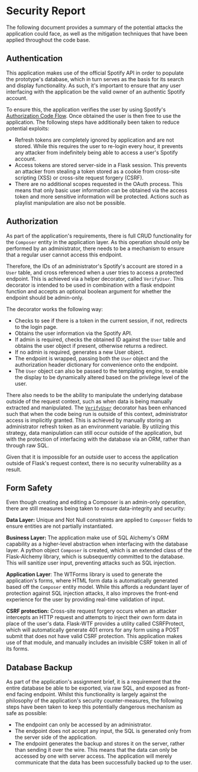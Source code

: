 # Security Report

The following document provides a summary of the potential attacks the application could face, as well as the mitigation techniques that have been applied throughout the code base. 

## Authentication

This application makes use of the official Spotify API in order to populate the prototype's database, which in turn serves as the basis for its search and display functionality. As such, it's important to ensure that any user interfacing with the application be the valid owner of an authentic Spotify account. 

To ensure this, the application verifies the user by using Spotify's [Authorization Code Flow](https://developer.spotify.com/documentation/general/guides/authorization-guide/#authorization-code-flow). Once obtained the user is then free to use the application. The following steps have additionally been taken to reduce potential exploits:

- Refresh tokens are completely ignored by application and are not stored. While this requires the user to re-login every hour, it prevents any attacker from indefinitely being able to access a user's Spotify account.
- Access tokens are stored server-side in a Flask session. This prevents an attacker from stealing a token stored as a cookie from cross-site scripting (XSS) or cross-site request forgery (CSRF).
- There are no additional scopes requested in the OAuth process. This means that only basic user information can be obtained via the access token and more sensitive information will be protected. Actions such as playlist manipulation are also not be possible.

## Authorization

As part of the application's requirements, there is full CRUD functionality for the `Composer` entity in the application layer. As this operation should only be performed by an administrator, there needs to be a mechanism to ensure that a regular user cannot access this endpoint.

Therefore, the IDs of an administrator's Spotify's account are stored in a `User` table, and cross referenced when a user tries to access a protected endpoint. This is achieved via a helper decorator, called `VerifyUser`. This decorator is intended to be used in combination with a flask endpoint function and accepts an optional boolean argument for whether the endpoint should be admin-only.

The decorator works the following way:

- Checks to see if there is a token in the current session, if not, redirects to the login page.
- Obtains the user information via the Spotify API.
- If admin is required, checks the obtained ID against the `User` table and obtains the user object if present, otherwise returns a redirect.
- If no admin is required, generates a new User object.
- The endpoint is wrapped, passing both the `User` object and the authorization header dictionary for convenience onto the endpoint.
- The `User` object can also be passed to the templating engine, to enable the display to be dynamically altered based on the privilege level of the user.

There also needs to be the ability to manipulate the underlying database outside of the request context, such as when data is being manually extracted and manipulated. The [`VerifyUser`](../spotify_opus/services/oauth_service.py) decorator has been enhanced such that when the code being run is outside of this context, administrator access is implicitly granted. This is achieved by manually storing an administrator refresh token as an environment variable. By utilizing this strategy, data manipulation can still occur outside of the application, but with the protection of interfacing with the database via an ORM, rather than through raw SQL.

Given that it is impossible for an outside user to access the application outside of Flask's request context, there is no security vulnerability as a result.

## Form Safety

Even though creating and editing a Composer is an admin-only operation, there are still measures being taken to ensure data-integrity and security:

**Data Layer:**  Unique and Not Null constraints are applied to `Composer` fields to ensure entities are not partially instantiated.

**Business Layer:** The application make use of SQL Alchemy's ORM capability as a higher-level abstraction when interfacing with the database layer. A python object `Composer` is created, which is an extended class of the Flask-Alchemy library, which is subsequently committed to the database. This will sanitize user input, preventing attacks such as SQL injection.

**Application Layer**: The WTForms library is used to generate the application's forms, where HTML form data is automatically generated based off the `Composer` entity model. While this affords a redundant layer of protection against SQL injection attacks, it also improves the front-end experience for the user by providing real-time validation of input.

**CSRF protection:** Cross-site request forgery occurs when an attacker intercepts an HTTP request and attempts to inject their own form data in place of the user's data. Flask-WTF provides a utility called CSRFProtect, which will automatically generate 401 errors for any form using a POST submit that does not have valid CSRF protection. This application makes use of that module, and manually includes an invisible CSRF token in all of its forms.

## Database Backup

As part of the application's assignment brief, it is a requirement that the entire database be able to be exported, via raw SQL, and exposed as front-end facing endpoint. Whilst this functionality is largely against the philosophy of the application's security counter-measures, the following steps have been taken to keep this potentially dangerous mechanism as safe as possible:

- The endpoint can only be accessed by an administrator.
- The endpoint does not accept any input, the SQL is generated only from the server side of the application.
- The endpoint generates the backup and stores it on the server, rather than sending it over the wire. This means that the data can only be accessed by one with server access. The application will merely communicate that the data has been successfully backed up to the user.
